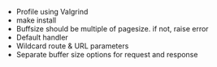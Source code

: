 - Profile using Valgrind
- make install
- Buffsize should be multiple of pagesize. if not, raise error
- Default handler
- Wildcard route & URL parameters
- Separate buffer size options for request and response
